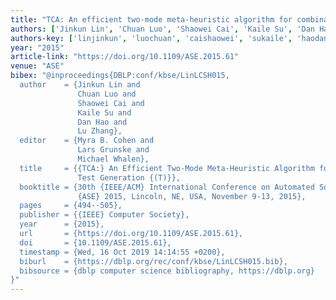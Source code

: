 ```yaml
---
title: "TCA: An efficient two-mode meta-heuristic algorithm for combinatorial test generation (t)"
authors: ['Jinkun Lin', 'Chuan Luo', 'Shaowei Cai', 'Kaile Su', 'Dan Hao', 'Lu Zhang 0023']
authors-key: ['linjinkun', 'luochuan', 'caishaowei', 'sukaile', 'haodan', 'zhanglu']
year: "2015"
article-link: "https://doi.org/10.1109/ASE.2015.61"
venue: "ASE"
bibex: "@inproceedings{DBLP:conf/kbse/LinLCSH015,
  author    = {Jinkun Lin and
               Chuan Luo and
               Shaowei Cai and
               Kaile Su and
               Dan Hao and
               Lu Zhang},
  editor    = {Myra B. Cohen and
               Lars Grunske and
               Michael Whalen},
  title     = {{TCA:} An Efficient Two-Mode Meta-Heuristic Algorithm for Combinatorial
               Test Generation {(T)}},
  booktitle = {30th {IEEE/ACM} International Conference on Automated Software Engineering,
               {ASE} 2015, Lincoln, NE, USA, November 9-13, 2015},
  pages     = {494--505},
  publisher = {{IEEE} Computer Society},
  year      = {2015},
  url       = {https://doi.org/10.1109/ASE.2015.61},
  doi       = {10.1109/ASE.2015.61},
  timestamp = {Wed, 16 Oct 2019 14:14:55 +0200},
  biburl    = {https://dblp.org/rec/conf/kbse/LinLCSH015.bib},
  bibsource = {dblp computer science bibliography, https://dblp.org}
}"
---
```

